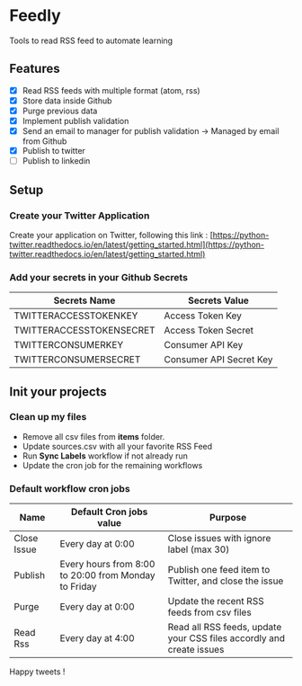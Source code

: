 # Feedly

Tools to read RSS feed to automate learning

## Features

- [x] Read RSS feeds with multiple format (atom, rss)
- [x] Store data inside Github
- [x] Purge previous data
- [x] Implement publish validation
- [x] Send an email to manager for publish validation -> Managed by email from Github
- [x] Publish to twitter
- [ ] Publish to linkedin

## Setup

### Create your Twitter Application

Create your application on Twitter, following this link : [https://python-twitter.readthedocs.io/en/latest/getting_started.html](https://python-twitter.readthedocs.io/en/latest/getting_started.html)

### Add your secrets in your Github Secrets

| Secrets Name | Secrets Value
| -- | -- |
| TWITTERACCESSTOKENKEY | Access Token Key 
| TWITTERACCESSTOKENSECRET | Access Token Secret
| TWITTERCONSUMERKEY | Consumer API Key
| TWITTERCONSUMERSECRET | Consumer API Secret Key

## Init your projects

### Clean up my files

- Remove all csv files from **items** folder.
- Update sources.csv with all your favorite RSS Feed
- Run **Sync Labels** workflow if not already run
- Update the cron job for the remaining workflows

### Default workflow cron jobs

| Name | Default Cron jobs value | Purpose
| -- | -- | -- |
| Close Issue | Every day at 0:00 | Close issues with ignore label (max 30)
| Publish | Every hours from 8:00 to 20:00 from Monday to Friday | Publish one feed item to Twitter, and close the issue
| Purge | Every day at 0:00 | Update the recent RSS feeds from csv files
| Read Rss | Every day at 4:00 | Read all RSS feeds, update your CSS files accordly and create issues

Happy tweets !
